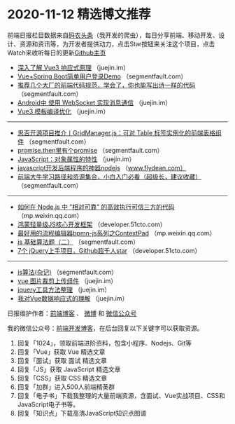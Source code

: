 # 2020-11-12 精选博文推荐

前端日报栏目数据来自[码农头条](http://hao.caibaojian.com.cn/)（我开发的爬虫），每日分享前端、移动开发、设计、资源和资讯等，为开发者提供动力，点击Star按钮来关注这个项目，点击Watch来收听每日的更新[Github主页](https://github.com/kujian/frontendDaily)
* [深入了解 Vue3 响应式原理](https://juejin.im/post/6893763807899271181) （juejin.im）
* [Vue+Spring Boot简单用户登录Demo](https://segmentfault.com/a/1190000038140323) （segmentfault.com）
* [推荐几个大厂的前端代码规范，学会了，你也能写出诗一样的代码](https://segmentfault.com/a/1190000038140027) （segmentfault.com）
* [Android中 使用 WebSocket 实现消息通信](https://juejin.im/post/6893752681929736199) （juejin.im）
* [Vue3 模板编译优化](https://juejin.im/post/6893839274304700429) （juejin.im）

***
* [思否开源项目推介丨GridManager.js：可对 Table 标签实例化的前端表格组件](https://segmentfault.com/a/1190000037932478) （segmentfault.com）
* [promise.then里有个promise](https://segmentfault.com/a/1190000038138363) （segmentfault.com）
* [JavaScript：对象属性的特性](https://juejin.im/post/6893743075971137550) （juejin.im）
* [javascript开发后端程序的神器nodejs](http://www.flydean.com/nodejs-kickoff/) （www.flydean.com）
* [前端大牛学习路径和资源集合，小白入门必看（超级长，建议收藏）](https://segmentfault.com/a/1190000037800498) （segmentfault.com）

***
* [如何在 Node.js 中 ”相对可靠” 的高效执行可信三方的代码](https://mp.weixin.qq.com/s?__biz=Mzg4MjE5OTI4Mw==&mid=2247486042&idx=1&sn=b3b49f8d6177f0ce8fce329d9281bd44) （mp.weixin.qq.com）
* [鸿蒙轻量级JS核心开发框架](https://developer.51cto.com/art/202011/631553.htm) （developer.51cto.com）
* [最好用的流程编辑器bpmn-js系列之ContextPad](https://mp.weixin.qq.com/s?__biz=MzU5MDY1MzcyOQ==&mid=2247484528&idx=1&sn=a67c0322d7c2b2a9a841b6996f9b280d) （mp.weixin.qq.com）
* [js 基础算法题（二）](https://segmentfault.com/a/1190000037798788) （segmentfault.com）
* [7个 jQuery上手项目，Github超千人star](https://developer.51cto.com/art/202011/631591.htm) （developer.51cto.com）

***
* [js算法(杂记)](https://segmentfault.com/a/1190000037798105) （segmentfault.com）
* [vue 图片裁剪上传组件](https://juejin.im/post/6893788892944662541) （juejin.im）
* [jquery工具方法整理](https://juejin.im/post/6893778951350452232) （juejin.im）
* [我对Vue数据响应式的理解](https://juejin.im/post/6893763913175793671) （juejin.im）

日报维护作者：[前端博客](http://caibaojian.com.cn/) 、 [微博](http://weibo.com/kujian) 和 [微信公众号](https://open.weixin.qq.com/qr/code?username=caibaojian_com)

我的微信公众号：[前端开发博客](https://open.weixin.qq.com/qr/code?username=caibaojian_com)，在后台回复以下关键字可以获取资源。

1. 回复「1024」，领取前端进阶资料，包含小程序、Nodejs、Git等
2. 回复「Vue」获取 Vue 精选文章
3. 回复「面试」获取 面试 精选文章
4. 回复「JS」获取 JavaScript 精选文章
5. 回复「CSS」获取 CSS 精选文章
6. 回复「加群」进入500人前端精英群
7. 回复「电子书」下载我整理的大量前端资源，含面试、Vue实战项目、CSS和JavaScript电子书等。
8. 回复「知识点」下载高清JavaScript知识点图谱